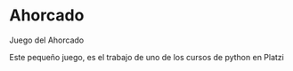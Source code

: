 # Ahorcado
Juego del Ahorcado

Este pequeño juego, es el trabajo de uno de los cursos de python en Platzi
